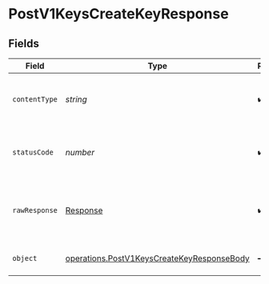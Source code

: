 # PostV1KeysCreateKeyResponse


## Fields

| Field                                                                                                    | Type                                                                                                     | Required                                                                                                 | Description                                                                                              |
| -------------------------------------------------------------------------------------------------------- | -------------------------------------------------------------------------------------------------------- | -------------------------------------------------------------------------------------------------------- | -------------------------------------------------------------------------------------------------------- |
| `contentType`                                                                                            | *string*                                                                                                 | :heavy_check_mark:                                                                                       | HTTP response content type for this operation                                                            |
| `statusCode`                                                                                             | *number*                                                                                                 | :heavy_check_mark:                                                                                       | HTTP response status code for this operation                                                             |
| `rawResponse`                                                                                            | [Response](https://developer.mozilla.org/en-US/docs/Web/API/Response)                                    | :heavy_check_mark:                                                                                       | Raw HTTP response; suitable for custom response parsing                                                  |
| `object`                                                                                                 | [operations.PostV1KeysCreateKeyResponseBody](../../models/operations/postv1keyscreatekeyresponsebody.md) | :heavy_minus_sign:                                                                                       | The configuration for an api                                                                             |